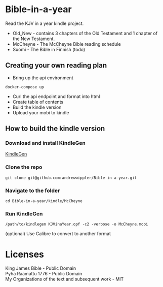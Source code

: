 # Bible-in-a-year

Read the KJV in a year kindle project.

- Old_New - contains 3 chapters of the Old Testament and 1 chapter of the New Testament.
- McCheyne - The McCheyne Bible reading schedule
- Suomi - The Bible in Finnish (todo)

## Creating your own reading plan

- Bring up the api environment

```shell
docker-compose up
```

- Curl the api endpoint and format into html
- Create table of contents
- Build the kindle version
- Upload your mobi to kindle

## How to build the kindle version

### Download and install KindleGen

[KindleGen](https://www.amazon.com/gp/feature.html?docId=1000765211)

### Clone the repo

```shell
git clone git@github.com:andrewwippler/Bible-in-a-year.git
```

### Navigate to the folder

```shell
cd Bible-in-a-year/kindle/McCheyne
```

### Run KindleGen

```shell
/path/to/kindlegen KJVinaYear.opf -c2 -verbose -o McCheyne.mobi
```

(optional) Use Calibre to convert to another format

# Licenses
King James Bible - Public Domain  
Pyha Raamattu 1776 - Public Domain  
My Organizations of the text and subsequent work - MIT
